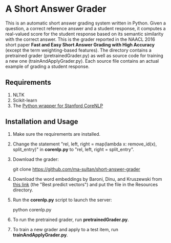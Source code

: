 # A Short Answer Grader

This is an automatic short answer grading system written in Python. Given a question, a correct reference answer and a student response, it computes a real-valued score for the student response based on its semantic similarity with the correct answer. This is the grader reported in the NAACL 2016 short paper **Fast and Easy Short Answer Grading with High Accuracy** (except the term weighting-based features). The directory contains a pretrained grader (pretrainedGrader.py) as well as source code for training a new one (trainAndApplyGrader.py). Each source file contains an actual example of grading a student response.

## Requirements

1) NLTK
2) Scikit-learn
3) The [Python wrapper for Stanford CoreNLP](https://github.com/dasmith/stanford-corenlp-python)

## Installation and Usage
1) Make sure the requirements are installed.
2) Change the statement "rel, left, right = map(lambda x: remove_id(x), split_entry)" in **corenlp.py** to "rel, left, right = split_entry".
3) Download the grader:  

	  git clone https://github.com/ma-sultan/short-answer-grader
4) Download the word embeddings by Baroni, Dinu, and Kruszewski from [this link](http://clic.cimec.unitn.it/composes/semantic-vectors.html) (the "Best predict vectors") and put the file in the Resources directory.
5) Run the **corenlp.py** script to launch the server:  

	  python corenlp.py
6) To run the pretrained grader, run **pretrainedGrader.py**.
7) To train a new grader and apply to a test item, run **trainAndApplyGrader.py**.
